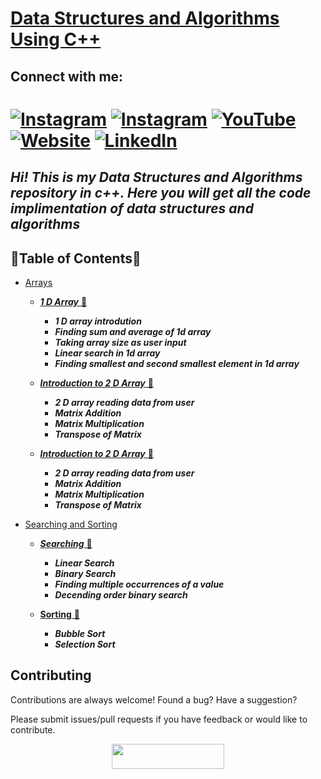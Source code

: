# [Data Structures and Algorithms Using C++](https://github.com/reddevill007/Data-Structures-and-Algorithms)

## Connect with me:

# [![Instagram](https://img.shields.io/badge/Saurabh_Pandey-%23E4405F.svg?style=for-the-badge&logo=Instagram&logoColor=white)](https://www.instagram.com/_inertiaa/) [![Instagram](https://img.shields.io/badge/happy_snappy-%23E4405F.svg?style=for-the-badge&logo=Instagram&logoColor=white)](https://www.instagram.com/happy._.snappy_/) [![YouTube](https://img.shields.io/badge/code_inertia-%23FF0000.svg?style=for-the-badge&logo=YouTube&logoColor=white)](https://www.youtube.com/channel/UCmpXdOaZAIXfAG4kKSdrPDA) [![Website](https://img.shields.io/website?label=codeinertia&style=for-the-badge&url=https%3A%2F%2Fcodestackr.com)](https://reddevill007.github.io/my-portfolio/) [![LinkedIn](https://img.shields.io/badge/linkedin-%230077B5.svg?style=for-the-badge&logo=linkedin&logoColor=white)](https://www.linkedin.com/in/saurabh-pandey-161348200)

## **_Hi! This is my Data Structures and Algorithms repository in c++. Here you will get all the code implimentation of data structures and algorithms_**

## 🌟Table of Contents🌟

- [Arrays](https://github.com/reddevill007/Data-Structures-and-Algorithms/tree/master/Arrays)

  - [**_1 D Array_** 📜](https://github.com/reddevill007/Data-Structures-and-Algorithms/tree/master/Arrays/1%20D%20Array)

    - **_1 D array introdution_**
    - **_Finding sum and average of 1d array_**
    - **_Taking array size as user input_**
    - **_Linear search in 1d array_**
    - **_Finding smallest and second smallest element in 1d array_**

  - [**_Introduction to 2 D Array_** 📜](https://github.com/reddevill007/Data-Structures-and-Algorithms/tree/master/Arrays/2%20D%20Array)

    - **_2 D array reading data from user_**
    - **_Matrix Addition_**
    - **_Matrix Multiplication_**
    - **_Transpose of Matrix_**

  - [**_Introduction to 2 D Array_** 📜](https://github.com/reddevill007/Data-Structures-and-Algorithms/tree/master/Arrays/2%20D%20Array)
    - **_2 D array reading data from user_**
    - **_Matrix Addition_**
    - **_Matrix Multiplication_**
    - **_Transpose of Matrix_**

- [Searching and Sorting](https://github.com/reddevill007/Data-Structures-and-Algorithms/tree/master/Searching%20and%20Sorting)

  - [**_Searching_** 📜](https://github.com/reddevill007/Data-Structures-and-Algorithms/tree/master/Searching%20and%20Sorting/Searching)

    - **_Linear Search_**
    - **_Binary Search_**
    - **_Finding multiple occurrences of a value_**
    - **_Decending order binary search_**

  - [**Sorting** 📜](https://github.com/reddevill007/Data-Structures-and-Algorithms/tree/master/Searching%20and%20Sorting/Sorting)

    - **_Bubble Sort_**
    - **_Selection Sort_**

## Contributing

Contributions are always welcome!
Found a bug? Have a suggestion?

Please submit issues/pull requests if you have feedback or would like to contribute.

<p align="center">
  <img width="180" height="40" src="https://forthebadge.com/images/badges/built-with-love.svg">
</p>
